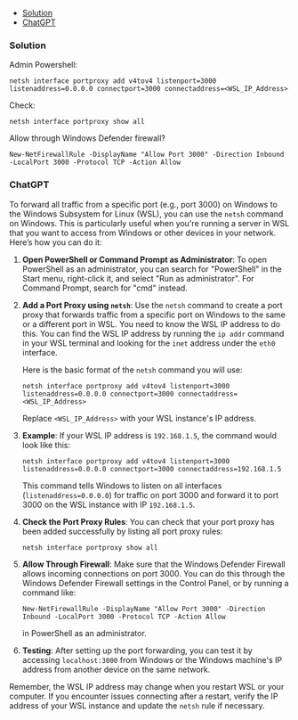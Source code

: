 - [Solution](#solution)
- [ChatGPT](#chatgpt)

### Solution

Admin Powershell:

```
netsh interface portproxy add v4tov4 listenport=3000 listenaddress=0.0.0.0 connectport=3000 connectaddress=<WSL_IP_Address>
```

Check:

```
netsh interface portproxy show all
```

Allow through Windows Defender firewall?

```
New-NetFirewallRule -DisplayName "Allow Port 3000" -Direction Inbound -LocalPort 3000 -Protocol TCP -Action Allow
```

### ChatGPT

To forward all traffic from a specific port (e.g., port 3000) on Windows to the Windows Subsystem for Linux (WSL), you can use the `netsh` command on Windows. This is particularly useful when you're running a server in WSL that you want to access from Windows or other devices in your network. Here’s how you can do it:

1. **Open PowerShell or Command Prompt as Administrator**: To open PowerShell as an administrator, you can search for "PowerShell" in the Start menu, right-click it, and select "Run as administrator". For Command Prompt, search for "cmd" instead.

2. **Add a Port Proxy using `netsh`**: Use the `netsh` command to create a port proxy that forwards traffic from a specific port on Windows to the same or a different port in WSL. You need to know the WSL IP address to do this. You can find the WSL IP address by running the `ip addr` command in your WSL terminal and looking for the `inet` address under the `eth0` interface.

   Here is the basic format of the `netsh` command you will use:

   ```
   netsh interface portproxy add v4tov4 listenport=3000 listenaddress=0.0.0.0 connectport=3000 connectaddress=<WSL_IP_Address>
   ```

   Replace `<WSL_IP_Address>` with your WSL instance's IP address.

3. **Example**: If your WSL IP address is `192.168.1.5`, the command would look like this:

   ```
   netsh interface portproxy add v4tov4 listenport=3000 listenaddress=0.0.0.0 connectport=3000 connectaddress=192.168.1.5
   ```

   This command tells Windows to listen on all interfaces (`listenaddress=0.0.0.0`) for traffic on port 3000 and forward it to port 3000 on the WSL instance with IP `192.168.1.5`.

4. **Check the Port Proxy Rules**: You can check that your port proxy has been added successfully by listing all port proxy rules:

   ```
   netsh interface portproxy show all
   ```

5. **Allow Through Firewall**: Make sure that the Windows Defender Firewall allows incoming connections on port 3000. You can do this through the Windows Defender Firewall settings in the Control Panel, or by running a command like:

   ```
   New-NetFirewallRule -DisplayName "Allow Port 3000" -Direction Inbound -LocalPort 3000 -Protocol TCP -Action Allow
   ```

   in PowerShell as an administrator.

6. **Testing**: After setting up the port forwarding, you can test it by accessing `localhost:3000` from Windows or the Windows machine's IP address from another device on the same network.

Remember, the WSL IP address may change when you restart WSL or your computer. If you encounter issues connecting after a restart, verify the IP address of your WSL instance and update the `netsh` rule if necessary.

